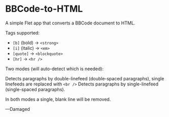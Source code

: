 # BBCode-to-HTML
A simple Flet app that converts a BBCode document to HTML.

Tags supported:
- `[b]` (bold) -> `<strong>`
- `[i]` (italic) -> `<em>`
- `[quote]` -> `<blockquote>`
- `[hr]` -> `<hr />`

Two modes (will auto-detect which is needed):

Detects paragraphs by double-linefeed (double-spaced paragraphs), single linefeeds are replaced with `<br />`
Detects paragraphs by single-linefeed (single-spaced paragraphs).

In both modes a single, blank line will be removed.

—Damaged
